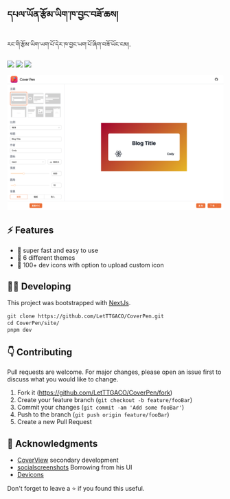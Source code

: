 

## དཔལ་ཡོན་རྩོམ་ཡིག་ཁ་བྱང་བཟོ་ཆས།
རང་གི་རྩོམ་ཡིག་ཡག་པོ་དེར་ཁ་བྱང་ཡག་པོ་ཞིག་བཟོ་ཡོང་ངམ།.
<p>
<a href="https://github.com/LetTTGACO/CoverPen"><img src="https://img.shields.io/github/stars/LetTTGACO/CoverPen.svg?style=social&label=Star"></a>
<a href="https://github.com/LetTTGACO/CoverPen"><img src="https://badges.frapsoft.com/os/v1/open-source.svg?v=103"></a>
<a href="https://lbesson.mit-license.org"><img src="https://img.shields.io/badge/License-MIT-blue.svg"></a>

</p>


<img src="https://raw.githubusercontent.com/LetTTGACO/image/master/1874.cool202406112204630.png" height="auto" width="800px"  margin="20px">


## ⚡ Features
- 🚀 super fast and easy to use
- 🌈 6 different themes
- 🌠 100+ dev icons with option to upload custom icon

## 👩‍💻 Developing
This project was bootstrapped with [NextJs](https://nextjs.org/).



```shell
git clone https://github.com/LetTTGACO/CoverPen.git
cd CoverPen/site/
pnpm dev
```


## 👇 Contributing
Pull requests are welcome. For major changes, please open an issue first to discuss what you would like to change.


1. Fork it (<https://github.com/LetTTGACO/CoverPen/fork>)
2. Create your feature branch (`git checkout -b feature/fooBar`)
3. Commit your changes (`git commit -am 'Add some fooBar'`)
4. Push to the branch (`git push origin feature/fooBar`)
5. Create a new Pull Request


## 🙏 Acknowledgments
- [CoverView](https://github.com/rutikwankhade/CoverView) secondary development
- [socialscreenshots](https://socialscreenshots.com/) Borrowing from his UI
- [Devicons](https://github.com/devicons/devicon)

Don't forget to leave a ⭐ if you found this useful.


